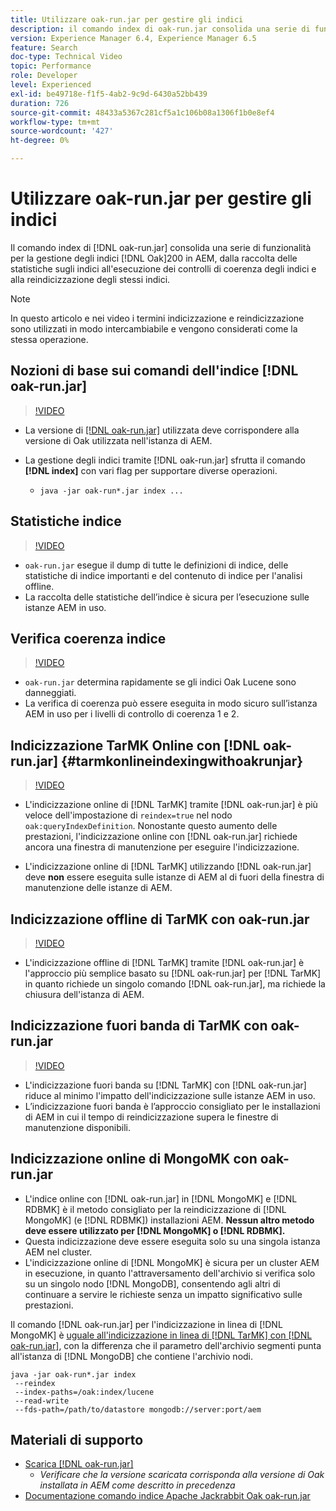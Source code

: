 ```yaml
---
title: Utilizzare oak-run.jar per gestire gli indici
description: il comando index di oak-run.jar consolida una serie di funzioni per la gestione degli indici Oak in AEM, dalla raccolta delle statistiche sugli indici all’esecuzione di controlli di coerenza degli indici fino alla reindicizzazione degli stessi indici.
version: Experience Manager 6.4, Experience Manager 6.5
feature: Search
doc-type: Technical Video
topic: Performance
role: Developer
level: Experienced
exl-id: be49718e-f1f5-4ab2-9c9d-6430a52bb439
duration: 726
source-git-commit: 48433a5367c281cf5a1c106b08a1306f1b0e8ef4
workflow-type: tm+mt
source-wordcount: '427'
ht-degree: 0%

---
```


# Utilizzare oak-run.jar per gestire gli indici

Il comando index di [!DNL oak-run.jar] consolida una serie di funzionalità per la gestione degli indici [!DNL Oak]200 in AEM, dalla raccolta delle statistiche sugli indici all&#39;esecuzione dei controlli di coerenza degli indici e alla reindicizzazione degli stessi indici.

>[!NOTE]
>
>In questo articolo e nei video i termini indicizzazione e reindicizzazione sono utilizzati in modo intercambiabile e vengono considerati come la stessa operazione.

## Nozioni di base sui comandi dell&#39;indice [!DNL oak-run.jar]

>[!VIDEO](https://video.tv.adobe.com/v/326976?quality=12&learn=on&captions=ita)

* La versione di [[!DNL oak-run.jar]](https://repository.apache.org/service/local/artifact/maven/redirect?r=releases&g=org.apache.jackrabbit&a=oak-run&v=1.8.0) utilizzata deve corrispondere alla versione di Oak utilizzata nell&#39;istanza di AEM.
* La gestione degli indici tramite [!DNL oak-run.jar] sfrutta il comando **[!DNL index]** con vari flag per supportare diverse operazioni.

   * `java -jar oak-run*.jar index ...`

## Statistiche indice

>[!VIDEO](https://video.tv.adobe.com/v/326975?quality=12&learn=on&captions=ita)

* `oak-run.jar` esegue il dump di tutte le definizioni di indice, delle statistiche di indice importanti e del contenuto di indice per l&#39;analisi offline.
* La raccolta delle statistiche dell’indice è sicura per l’esecuzione sulle istanze AEM in uso.

## Verifica coerenza indice

>[!VIDEO](https://video.tv.adobe.com/v/36883?quality=12&learn=on&captions=ita)

* `oak-run.jar` determina rapidamente se gli indici Oak Lucene sono danneggiati.
* La verifica di coerenza può essere eseguita in modo sicuro sull’istanza AEM in uso per i livelli di controllo di coerenza 1 e 2.

## Indicizzazione TarMK Online con [!DNL oak-run.jar] {#tarmkonlineindexingwithoakrunjar}

>[!VIDEO](https://video.tv.adobe.com/v/36885?quality=12&learn=on&captions=ita)

* L&#39;indicizzazione online di [!DNL TarMK] tramite [!DNL oak-run.jar] è più veloce dell&#39;impostazione di `reindex=true` nel nodo `oak:queryIndexDefinition`. Nonostante questo aumento delle prestazioni, l&#39;indicizzazione online con [!DNL oak-run.jar] richiede ancora una finestra di manutenzione per eseguire l&#39;indicizzazione.

* L&#39;indicizzazione online di [!DNL TarMK] utilizzando [!DNL oak-run.jar] deve **non** essere eseguita sulle istanze di AEM al di fuori della finestra di manutenzione delle istanze di AEM.

## Indicizzazione offline di TarMK con oak-run.jar

>[!VIDEO](https://video.tv.adobe.com/v/36884?quality=12&learn=on&captions=ita)

* L&#39;indicizzazione offline di [!DNL TarMK] tramite [!DNL oak-run.jar] è l&#39;approccio più semplice basato su [!DNL oak-run.jar] per [!DNL TarMK] in quanto richiede un singolo comando [!DNL oak-run.jar], ma richiede la chiusura dell&#39;istanza di AEM.

## Indicizzazione fuori banda di TarMK con oak-run.jar

>[!VIDEO](https://video.tv.adobe.com/v/340811?quality=12&learn=on&captions=ita)

* L&#39;indicizzazione fuori banda su [!DNL TarMK] con [!DNL oak-run.jar] riduce al minimo l&#39;impatto dell&#39;indicizzazione sulle istanze AEM in uso.
* L’indicizzazione fuori banda è l’approccio consigliato per le installazioni di AEM in cui il tempo di reindicizzazione supera le finestre di manutenzione disponibili.

## Indicizzazione online di MongoMK con oak-run.jar

* L&#39;indice online con [!DNL oak-run.jar] in [!DNL MongoMK] e [!DNL RDBMK] è il metodo consigliato per la reindicizzazione di [!DNL MongoMK] (e [!DNL RDBMK]) installazioni AEM. **Nessun altro metodo deve essere utilizzato per [!DNL MongoMK] o [!DNL RDBMK].**
* Questa indicizzazione deve essere eseguita solo su una singola istanza AEM nel cluster.
* L&#39;indicizzazione online di [!DNL MongoMK] è sicura per un cluster AEM in esecuzione, in quanto l&#39;attraversamento dell&#39;archivio si verifica solo su un singolo nodo [!DNL MongoDB], consentendo agli altri di continuare a servire le richieste senza un impatto significativo sulle prestazioni.

Il comando [!DNL oak-run.jar] per l&#39;indicizzazione in linea di [!DNL MongoMK] è [uguale all&#39;indicizzazione in linea di  [!DNL TarMK] con [!DNL oak-run.jar]](#tarmkonlineindexingwithoakrunjar), con la differenza che il parametro dell&#39;archivio segmenti punta all&#39;istanza di [!DNL MongoDB] che contiene l&#39;archivio nodi.

```
java -jar oak-run*.jar index
 --reindex
 --index-paths=/oak:index/lucene
 --read-write
 --fds-path=/path/to/datastore mongodb://server:port/aem
```

## Materiali di supporto

* [Scarica [!DNL oak-run.jar]](https://repository.apache.org/#nexus-search;gav~org.apache.jackrabbit~oak-run~~~~kw,versionexpand)
   * *Verificare che la versione scaricata corrisponda alla versione di Oak installata in AEM come descritto in precedenza*
* [Documentazione comando indice Apache Jackrabbit Oak oak-run.jar](https://jackrabbit.apache.org/oak/docs/query/oak-run-indexing.html)
